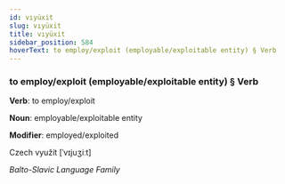 ```yaml
---
id: vıyüxit
slug: vıyüxit
title: vıyüxit
sidebar_position: 584
hoverText: to employ/exploit (employable/exploitable entity) § Verb
---
```


### to employ/exploit (employable/exploitable entity) § Verb

**Verb**: to employ/exploit

**Noun**: employable/exploitable entity

**Modifier**: employed/exploited

Czech využít [ˈvɪjuʒiːt]

*Balto-Slavic Language Family*